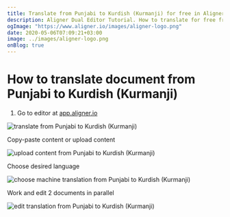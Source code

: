 ```yaml
---
title: Translate from Punjabi to Kurdish (Kurmanji) for free in Aligner Editor
description: Aligner Dual Editor Tutorial. How to translate for free from Punjabi to Kurdish (Kurmanji). Aligner is multilingual document management platform. 
ogImage: "https://www.aligner.io/images/aligner-logo.png"
date: 2020-05-06T07:09:21+03:00
image: ../images/aligner-logo.png
onBlog: true
---
```


# How to translate document from Punjabi to Kurdish (Kurmanji)

1. Go to editor at [app.aligner.io](https://app.aligner.io "Aligner App web page")

![translate from Punjabi to Kurdish (Kurmanji)](../aligner-blank-editor.png "translate from Punjabi to Kurdish (Kurmanji)")

Copy-paste content or upload content

![upload content from Punjabi to Kurdish (Kurmanji)](../aligner-uploaded-document.png "upload content from Punjabi to Kurdish (Kurmanji)")

Choose desired language

![choose machine translation from Punjabi to Kurdish (Kurmanji)](../aligner-language-dropdown.png "choose machine translation from Punjabi to Kurdish (Kurmanji)")

Work and edit 2 documents in parallel

![edit translation from Punjabi to Kurdish (Kurmanji)](../aligner-double-sitded-editor.png "edit translation from Punjabi to Kurdish (Kurmanji)")

